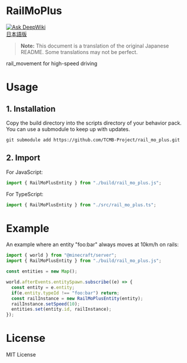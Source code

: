 # RailMoPlus
[![Ask DeepWiki](https://deepwiki.com/badge.svg)](https://deepwiki.com/TCMB-Project/rail_mo_plus)  
[日本語版](https://github.com/TCMB-Project/rail_mo_plus/blob/main/README.jpn.md)  
> **Note:** This document is a translation of the original Japanese README. Some translations may not be perfect.


rail_movement for high-speed driving

# Usage
## 1. Installation
Copy the build directory into the scripts directory of your behavior pack.  
You can use a submodule to keep up with updates.
```shell
git submodule add https://github.com/TCMB-Project/rail_mo_plus.git
```
## 2. Import
For JavaScript:
```javascript
import { RailMoPlusEntity } from "./build/rail_mo_plus.js";
```
For TypeScript:
```typescript
import { RailMoPlusEntity } from "./src/rail_mo_plus.ts";
```

# Example
An example where an entity "foo:bar" always moves at 10km/h on rails:
```javascript
import { world } from "@minecraft/server";
import { RailMoPlusEntity } from "./build/rail_mo_plus.js";

const entities = new Map();

world.afterEvents.entitySpawn.subscribe((e) => {
  const entity = e.entity;
  if(e.entity.typeId !== "foo:bar") return;
  const railInstance = new RailMoPlusEntity(entity);
  railInstance.setSpeed(10);
  entities.set(entity.id, railInstance);
});
```

# License
MIT License
